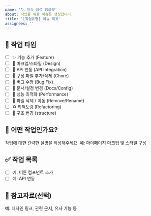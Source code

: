 ```yaml
---
name: '🏷️ 이슈 생성 템플릿'
about: 작업을 위한 이슈를 생성합니다.
title: '[작업유형] 이슈 제목'
assignees: ''
---
```


## 📌 작업 타입

<!-- 아래에서 해당하는 항목을 선택하고 나머지는 지워주세요 -->

- [ ] ✨ 기능 추가 (Feature)
- [ ] 💄 마크업/스타일 (Design)
- [ ] 🔌 API 연동 (API Integration)
- [ ] 🔧 구성 파일 추가/삭제 (Chore)
- [ ] 🐛 버그 수정 (Bug Fix)
- [ ] 📄 문서/설정 변경 (Docs/Config)
- [ ] 🚀 성능 최적화 (Performance)
- [ ] 🚚 파일 삭제 / 이동 (Remove/Rename)
- [ ] ♻️ 리팩토링 (Refactoring)
- [ ] 🎨 구조 변경 (structure)

## 📝 어떤 작업인가요?

작업에 대한 간략한 설명을 작성해주세요.
예: 마이페이지 마크업 및 스타일 구성

## ✅ 작업 목록

- [ ] 예: 버튼 컴포넌트 추가
- [ ] 예: API 연동

## 📎 참고자료(선택)

예: 디자인 링크, 관련 문서, 유사 기능 등
